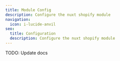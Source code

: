 ```yaml
---
title: Module Config
description: Configure the nuxt shopify module
navigation:
  icon: i-lucide-anvil
seo:
  title: Configuration
  description: Configure the nuxt shopify module
---
```


TODO: Update docs
